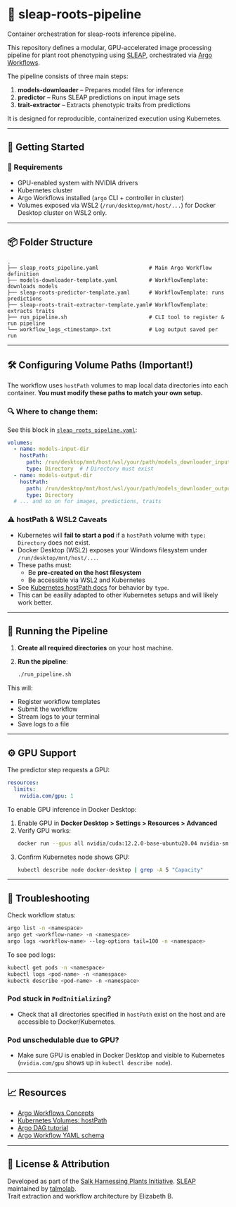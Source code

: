 # 🌱 sleap-roots-pipeline
Container orchestration for sleap-roots inference pipeline.

This repository defines a modular, GPU-accelerated image processing pipeline for plant root phenotyping using [SLEAP](https://sleap.ai), orchestrated via [Argo Workflows](https://argo-workflows.readthedocs.io).

The pipeline consists of three main steps:
1. **models-downloader** – Prepares model files for inference
2. **predictor** – Runs SLEAP predictions on input image sets
3. **trait-extractor** – Extracts phenotypic traits from predictions

It is designed for reproducible, containerized execution using Kubernetes.

---

## 🚀 Getting Started

### 🧰 Requirements

- GPU-enabled system with NVIDIA drivers
- Kubernetes cluster
- Argo Workflows installed (`argo` CLI + controller in cluster)
- Volumes exposed via WSL2 (`/run/desktop/mnt/host/...`) for Docker Desktop cluster on WSL2 only.

---

## 📦 Folder Structure

```text
.
├── sleap_roots_pipeline.yaml                # Main Argo Workflow definition
├── models-downloader-template.yaml          # WorkflowTemplate: downloads models
├── sleap-roots-predictor-template.yaml      # WorkflowTemplate: runs predictions
├── sleap-roots-trait-extractor-template.yaml# WorkflowTemplate: extracts traits
├── run_pipeline.sh                          # CLI tool to register & run pipeline
└── workflow_logs_<timestamp>.txt            # Log output saved per run
```

---

## 🛠 Configuring Volume Paths (Important!)

The workflow uses `hostPath` volumes to map local data directories into each container. **You must modify these paths to match your own setup.**

### 🔍 Where to change them:

See this block in [`sleap_roots_pipeline.yaml`](./sleap_roots_pipeline.yaml):

```yaml
volumes:
  - name: models-input-dir
    hostPath:
      path: /run/desktop/mnt/host/wsl/your/path/models_downloader_input
      type: Directory  # ❗️ Directory must exist
  - name: models-output-dir
    hostPath:
      path: /run/desktop/mnt/host/wsl/your/path/models_downloader_output
      type: Directory
  # ... and so on for images, predictions, traits
```

### ⚠️ hostPath & WSL2 Caveats

- Kubernetes will **fail to start a pod** if a `hostPath` volume with `type: Directory` does not exist.
- Docker Desktop (WSL2) exposes your Windows filesystem under `/run/desktop/mnt/host/...`.
- These paths must:
  - Be **pre-created on the host filesystem**
  - Be accessible via WSL2 and Kubernetes
- See [Kubernetes hostPath docs](https://kubernetes.io/docs/concepts/storage/volumes/#hostpath) for behavior by `type`.
- This can be easilly adapted to other Kubernetes setups and will likely work better.

---

## 🔁 Running the Pipeline

1. **Create all required directories** on your host machine.

2. **Run the pipeline**:
   ```bash
   ./run_pipeline.sh
   ```

This will:
- Register workflow templates
- Submit the workflow
- Stream logs to your terminal
- Save logs to a file

---

## ⚙️ GPU Support

The predictor step requests a GPU:
   ```yaml
   resources:
     limits:
       nvidia.com/gpu: 1
   ```

To enable GPU inference in Docker Desktop:

1. Enable GPU in **Docker Desktop > Settings > Resources > Advanced**
2. Verify GPU works:
   ```bash
   docker run --gpus all nvidia/cuda:12.2.0-base-ubuntu20.04 nvidia-smi
   ```
3. Confirm Kubernetes node shows GPU:
   ```bash
   kubectl describe node docker-desktop | grep -A 5 "Capacity"
   ```

---

## 🐛 Troubleshooting

Check workflow status:

```bash
argo list -n <namespace>
argo get <workflow-name> -n <namespace>
argo logs <workflow-name> --log-options tail=100 -n <namespace>

```

To see pod logs:

```bash
kubectl get pods -n <namespace>
kubectl logs <pod-name> -n <namespace>
kubectk describe <pod-name> -n <namespace>
```

### Pod stuck in `PodInitializing`?
- Check that all directories specified in `hostPath` exist on the host and are accessible to Docker/Kubernetes.

### Pod unschedulable due to GPU?
- Make sure GPU is enabled in Docker Desktop and visible to Kubernetes (`nvidia.com/gpu` shows up in `kubectl describe node`).

---

## 📈 Resources

- [Argo Workflows Concepts](https://argo-workflows.readthedocs.io/en/latest/workflow-concepts/)
- [Kubernetes Volumes: hostPath](https://kubernetes.io/docs/concepts/storage/volumes/#hostpath)
- [Argo DAG tutorial](https://argo-workflows.readthedocs.io/en/latest/walk-through/dag/)
- [Argo Workflow YAML schema](https://argo-workflows.readthedocs.io/en/latest/fields/#workflowspec)

---

## 🧪 License & Attribution

Developed as part of the [Salk Harnessing Plants Initiative](https://github.com/salk-harnessing-plants-initiative).
[SLEAP](https://github.com/talmolab/sleap) maintained by [talmolab](https://github.com/talmolab).  
Trait extraction and workflow architecture by Elizabeth B.